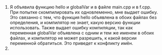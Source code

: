1. Я объявила функцию hello и globalVar и в файле main.cpp и в f.cpp. При попытке скомпилировать их одновлеменно, мне выдает ошибку. Это связанно с тем, что функция hello объявлена в обоих файлах без определения, и компилятор не знает, какую версию функции использовать. Также выдает ошибку компиляции, так как переменная globalVar объявлена с одним и тем же именем в обоих файлах, и компилятор не может разрешить, к какой версии переменной обратиться. Это приведет к конфликту имён.
2. 